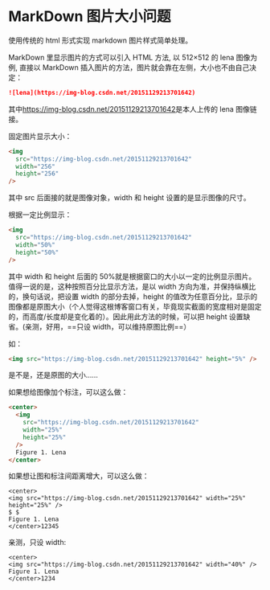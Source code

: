 # MarkDown 图片大小问题

使用传统的 html 形式实现 markdown 图片样式简单处理。

MarkDown 里显示图片的方式可以引入 HTML 方法,
以 512×512 的 lena 图像为例,
直接以 MarkDown 插入图片的方法，图片就会靠在左侧，大小也不由自己决定：

```markdown
![lena](https://img-blog.csdn.net/20151129213701642)
```

其中<https://img-blog.csdn.net/20151129213701642>是本人上传的 lena 图像链接。

固定图片显示大小：

```html
<img
  src="https://img-blog.csdn.net/20151129213701642"
  width="256"
  height="256"
/>
```

其中 src 后面接的就是图像对象，width 和 height 设置的是显示图像的尺寸。

根据一定比例显示：

```html
<img
  src="https://img-blog.csdn.net/20151129213701642"
  width="50%"
  height="50%"
/>
```

其中 width 和 height 后面的 50%就是根据窗口的大小以一定的比例显示图片。值得一说的是，这种按照百分比显示方法，是以 width 方向为准，并保持纵横比的，换句话说，把设置 width 的部分去掉，height 的值改为任意百分比，显示的图像都是原图大小（个人觉得这根博客窗口有关，毕竟现实截面的宽度相对是固定的，而高度/长度却是变化着的）。因此用此方法的时候，可以把 height 设置缺省。(亲测，好用，==只设 width，可以维持原图比例==）

如：

```html
<img src="https://img-blog.csdn.net/20151129213701642" height="5%" />
```

是不是，还是原图的大小……

如果想给图像加个标注，可以这么做：

```html
<center>
  <img
    src="https://img-blog.csdn.net/20151129213701642"
    width="25%"
    height="25%"
  />
  Figure 1. Lena
</center>
```

如果想让图和标注间距离增大，可以这么做：

```
<center>
<img src="https://img-blog.csdn.net/20151129213701642" width="25%" height="25%" />
$ $
Figure 1. Lena
</center>12345
```

亲测，只设 width:

```
<center>
<img src="https://img-blog.csdn.net/20151129213701642" width="40%" />
Figure 1. Lena
</center>1234
```
